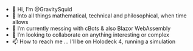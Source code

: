 - 👋 Hi, I’m @GravitySquid
- 👀 Into all things mathematical, technical and philosophical, when time allows
- 🌱 I’m currently messing with cBots & also Blazor WebAssembly
- 💞️ I’m looking to collaborate on anything interesting or complex
- 📫 How to reach me ... I'll be on Holodeck 4, running a simulation

<!---
GravitySquid/GravitySquid is a ✨ special ✨ repository because its `README.md` (this file) appears on your GitHub profile.
You can click the Preview link to take a look at your changes.
--->
